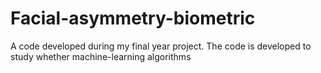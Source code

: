 # Facial-asymmetry-biometric
A code developed during my final year project. The code is developed to study whether machine-learning algorithms 
